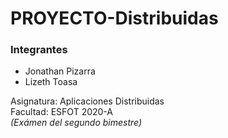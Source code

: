 # PROYECTO-Distribuidas
### Integrantes
- Jonathan Pizarra
- Lizeth Toasa

Asignatura: Aplicaciones Distribuidas\
Facultad: ESFOT
2020-A\
*(Exámen del segundo bimestre)*


